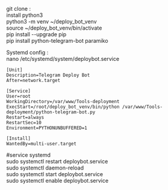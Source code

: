 git clone :
<br />
install python3
<br />
python3 -m venv ~/deploy_bot_venv
<br />
source ~/deploy_bot_venv/bin/activate
<br />
pip install --upgrade pip
<br />
pip install python-telegram-bot paramiko
<br />

 Systemd config :
 <br />
  nano /etc/systemd/system/deploybot.service
```
[Unit]
Description=Telegram Deploy Bot
After=network.target

[Service]
User=root
WorkingDirectory=/var/www/Tools-deployment
ExecStart=/root/deploy_bot_venv/bin/python /var/www/Tools-deployment/python-telegram-bot.py
Restart=always
RestartSec=10
Environment=PYTHONUNBUFFERED=1

[Install]
WantedBy=multi-user.target
```
#service systemd
<br />
sudo systemctl restart deploybot.service
<br />
 sudo systemctl daemon-reload
 <br />
 sudo systemctl start deploybot.service
 <br />
 sudo systemctl enable deploybot.service 


